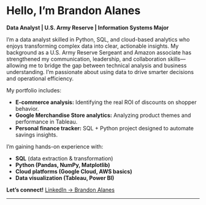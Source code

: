 

# Hello, I’m Brandon Alanes

**Data Analyst | U.S. Army Reserve | Information Systems Major**

I’m a data analyst skilled in Python, SQL, and cloud-based analytics who enjoys transforming
complex data into clear, actionable insights. My background as a U.S. Army Reserve Sergeant 
and Amazon associate has strengthened my communication, leadership, and collaboration 
skills—allowing me to bridge the gap between technical analysis and business understanding. 
I’m passionate about using data to drive smarter decisions and operational efficiency.

 My portfolio includes:

* **E-commerce analysis:** Identifying the real ROI of discounts on shopper behavior.
* **Google Merchandise Store analytics:** Analyzing product themes and performance in Tableau.
* **Personal finance tracker:** SQL + Python project designed to automate savings insights.

 I’m gaining hands-on experience with:

* **SQL** (data extraction & transformation)
* **Python (Pandas, NumPy, Matplotlib)**
* **Cloud platforms (Google Cloud, AWS basics)**
* **Data visualization (Tableau, Power BI)**

 **Let’s connect!**
[LinkedIn → Brandon Alanes](https://www.linkedin.com/in/brandon-alanes-7434991b5/)

---

